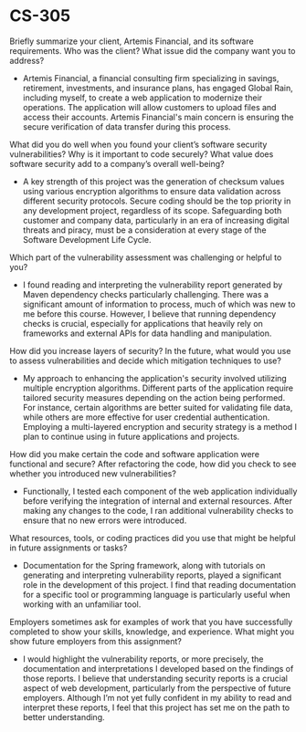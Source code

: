 # CS-305

Briefly summarize your client, Artemis Financial, and its software requirements. Who was the client? What issue did the company want you to address?
- Artemis Financial, a financial consulting firm specializing in savings, retirement, investments, and insurance plans, has engaged Global Rain, including myself, to create a web application to modernize their operations. The application will allow customers to upload files and access their accounts. Artemis Financial's main concern is ensuring the secure verification of data transfer during this process.

What did you do well when you found your client’s software security vulnerabilities? Why is it important to code securely? What value does software security add to a company’s overall well-being?
- A key strength of this project was the generation of checksum values using various encryption algorithms to ensure data validation across different security protocols. Secure coding should be the top priority in any development project, regardless of its scope. Safeguarding both customer and company data, particularly in an era of increasing digital threats and piracy, must be a consideration at every stage of the Software Development Life Cycle.

Which part of the vulnerability assessment was challenging or helpful to you?
- I found reading and interpreting the vulnerability report generated by Maven dependency checks particularly challenging. There was a significant amount of information to process, much of which was new to me before this course. However, I believe that running dependency checks is crucial, especially for applications that heavily rely on frameworks and external APIs for data handling and manipulation.

How did you increase layers of security? In the future, what would you use to assess vulnerabilities and decide which mitigation techniques to use?
- My approach to enhancing the application's security involved utilizing multiple encryption algorithms. Different parts of the application require tailored security measures depending on the action being performed. For instance, certain algorithms are better suited for validating file data, while others are more effective for user credential authentication. Employing a multi-layered encryption and security strategy is a method I plan to continue using in future applications and projects.

How did you make certain the code and software application were functional and secure? After refactoring the code, how did you check to see whether you introduced new vulnerabilities?
- Functionally, I tested each component of the web application individually before verifying the integration of internal and external resources. After making any changes to the code, I ran additional vulnerability checks to ensure that no new errors were introduced.

What resources, tools, or coding practices did you use that might be helpful in future assignments or tasks?
- Documentation for the Spring framework, along with tutorials on generating and interpreting vulnerability reports, played a significant role in the development of this project. I find that reading documentation for a specific tool or programming language is particularly useful when working with an unfamiliar tool.

Employers sometimes ask for examples of work that you have successfully completed to show your skills, knowledge, and experience. What might you show future employers from this assignment?
- I would highlight the vulnerability reports, or more precisely, the documentation and interpretations I developed based on the findings of those reports. I believe that understanding security reports is a crucial aspect of web development, particularly from the perspective of future employers. Although I’m not yet fully confident in my ability to read and interpret these reports, I feel that this project has set me on the path to better understanding.
